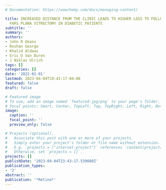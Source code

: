 ```yaml
---
# Documentation: https://wowchemy.com/docs/managing-content/

title: INCREASED DISTANCE FROM THE CLINIC LEADS TO HIGHER LOSS TO FOLLOW-UP AFTER
  PARS PLANA VITRECTOMY IN DIABETIC PATIENTS
subtitle: ''
summary: ''
authors:
- John R Deans
- Roshan George
- Khalid Aldaas
- Eric D Van Buren
- J Niklas Ulrich
tags: []
categories: []
date: '2022-01-01'
lastmod: 2023-04-04T19:43:17-04:00
featured: false
draft: false

# Featured image
# To use, add an image named `featured.jpg/png` to your page's folder.
# Focal points: Smart, Center, TopLeft, Top, TopRight, Left, Right, BottomLeft, Bottom, BottomRight.
image:
  caption: ''
  focal_point: ''
  preview_only: false

# Projects (optional).
#   Associate this post with one or more of your projects.
#   Simply enter your project's folder or file name without extension.
#   E.g. `projects = ["internal-project"]` references `content/project/deep-learning/index.md`.
#   Otherwise, set `projects = []`.
projects: []
publishDate: '2023-04-04T23:43:17.539600Z'
publication_types:
- '2'
abstract: ''
publication: '*Retina*'
---
```


